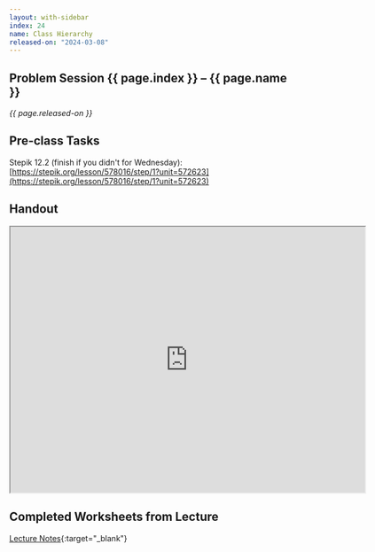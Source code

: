 ```yaml
---
layout: with-sidebar
index: 24
name: Class Hierarchy
released-on: "2024-03-08"
---
```


## Problem Session {{ page.index }} – {{ page.name }}

_{{ page.released-on }}_

## Pre-class Tasks

Stepik 12.2 (finish if you didn't for Wednesday): [https://stepik.org/lesson/578016/step/1?unit=572623](https://stepik.org/lesson/578016/step/1?unit=572623)

## Handout

<iframe src="https://drive.google.com/file/d/1d1hDOQCIMctxBuYuPMLxwU4o1oWNhPUP/preview" width="640" height="480" allow="autoplay"></iframe>

## Completed Worksheets from Lecture

[Lecture Notes](https://drive.google.com/drive/folders/1vu1bOUWA1hjJgbhGAWh9BH34R19xJh-a?usp=sharing){:target="_blank"}
